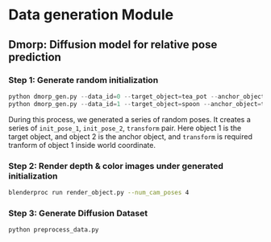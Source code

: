 # Data generation Module

## Dmorp: Diffusion model for relative pose prediction

### Step 1: Generate random initialization

```python
python dmorp_gen.py --data_id=0 --target_object=tea_pot --anchor_object=tea_mug --num_samples=1000
python dmorp_gen.py --data_id=1 --target_object=spoon --anchor_object=tea_pot --num_samples=1000
```

During this process, we generated a series of random poses. It creates a series of `init_pose_1`, `init_pose_2`, `transform` pair. Here object 1 is the target object, and object 2 is the anchor object, and `transform` is required tranform of object 1 inside world coordinate.

### Step 2: Render depth & color images under generated initialization

```bash
blenderproc run render_object.py --num_cam_poses 4
```

### Step 3: Generate Diffusion Dataset

```bash
python preprocess_data.py
```